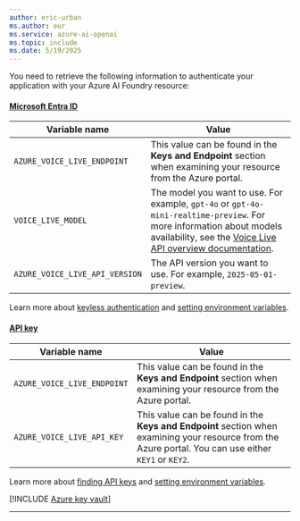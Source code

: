 ```yaml
---
author: eric-urban 
ms.author: eur 
ms.service: azure-ai-openai
ms.topic: include
ms.date: 5/19/2025
---
```


You need to retrieve the following information to authenticate your application with your Azure AI Foundry resource:

#### [Microsoft Entra ID](#tab/keyless)

|Variable name | Value |
|--------------------------|-------------|
| `AZURE_VOICE_LIVE_ENDPOINT` | This value can be found in the **Keys and Endpoint** section when examining your resource from the Azure portal. |
| `VOICE_LIVE_MODEL` | The model you want to use. For example, `gpt-4o` or `gpt-4o-mini-realtime-preview`. For more information about models availability, see the [Voice Live API overview documentation](../../../voice-live.md). |
| `AZURE_VOICE_LIVE_API_VERSION`| The API version you want to use. For example, `2025-05-01-preview`. |

Learn more about [keyless authentication](/azure/ai-services/authentication) and [setting environment variables](/azure/ai-services/cognitive-services-environment-variables).

#### [API key](#tab/api-key)

|Variable name | Value |
|--------------------------|-------------|
| `AZURE_VOICE_LIVE_ENDPOINT`               | This value can be found in the **Keys and Endpoint** section when examining your resource from the Azure portal. |
| `AZURE_VOICE_LIVE_API_KEY` | This value can be found in the **Keys and Endpoint** section when examining your resource from the Azure portal. You can use either `KEY1` or `KEY2`.|

Learn more about [finding API keys](/azure/ai-services/cognitive-services-environment-variables) and [setting environment variables](/azure/ai-services/cognitive-services-environment-variables).

[!INCLUDE [Azure key vault](~/reusable-content/ce-skilling/azure/includes/ai-services/security/azure-key-vault.md)]

---



